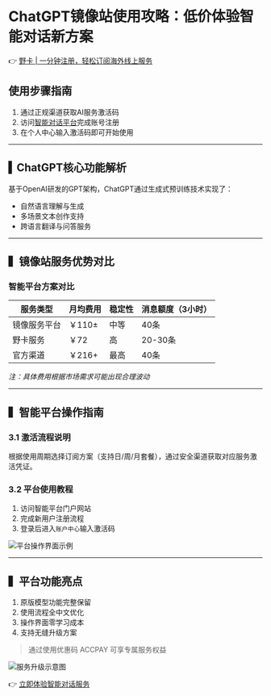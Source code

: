 # ChatGPT镜像站使用攻略：低价体验智能对话新方案

👉 [野卡 | 一分钟注册，轻松订阅海外线上服务](https://bbtdd.com/yeka)

## 使用步骤指南
1. 通过正规渠道获取AI服务激活码
2. 访问[智能对话平台](https://bbtdd.com/yeka)完成账号注册
3. 在个人中心输入激活码即可开始使用

---

## ▍ChatGPT核心功能解析
基于OpenAI研发的GPT架构，ChatGPT通过生成式预训练技术实现了：
- 自然语言理解与生成
- 多场景文本创作支持
- 跨语言翻译与问答服务

---

## ▍镜像站服务优势对比

### 智能平台方案对比
| 服务类型       | 月均费用  | 稳定性 | 消息额度（3小时） |
|----------------|-----------|--------|------------------|
| 镜像服务平台   | ￥110±    | 中等   | 40条            |
| 野卡服务   | ￥72      | 高     | 20-30条         |
| 官方渠道       | ￥216+    | 最高   | 40条            |

*注：具体费用根据市场需求可能出现合理波动*

---

## ▍智能平台操作指南

### 3.1 激活流程说明
根据使用周期选择订阅方案（支持日/周/月套餐），通过安全渠道获取对应服务激活凭证。

### 3.2 平台使用教程
1. 访问智能平台门户网站
2. 完成新用户注册流程
3. 登录后进入`账户中心`输入激活码

![平台操作界面示例](https://bbtdd.com/wp-content/uploads/img/598723074401.webp)

---

## ▍平台功能亮点
1. 原版模型功能完整保留
2. 使用流程全中文优化
3. 操作界面零学习成本
4. 支持无缝升级方案

>通过使用优惠码 ACCPAY 可享专属服务权益

![服务升级示意图](https://bbtdd.com/wp-content/uploads/img/7282267925.webp)

👉 [立即体验智能对话服务](https://bbtdd.com/yeka)